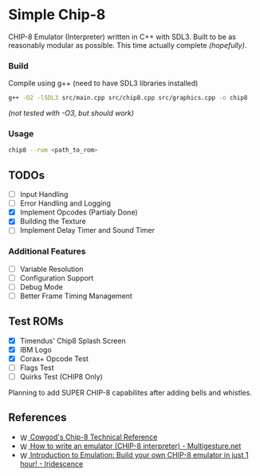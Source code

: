 # Simple Chip-8
CHIP-8 Emulator (Interpreter) written in C++ with SDL3.
Built to be as reasonably modular as possible.
This time actually complete *(hopefully)*.

### Build
Compile using g++ (need to have SDL3 libraries installed)
```bash
g++ -O2 -lSDL3 src/main.cpp src/chip8.cpp src/graphics.cpp -o chip8
```
*(not tested with -O3, but should work)*

### Usage
```bash
chip8 --rom <path_to_rom>
```

## TODOs 
- [ ] Input Handling
- [ ] Error Handling and Logging
- [x] Implement Opcodes (Partialy Done)
- [x] Building the Texture
- [ ] Implement Delay Timer and Sound Timer

### Additional Features
- [ ] Variable Resolution
- [ ] Configuration Support
- [ ] Debug Mode
- [ ] Better Frame Timing Management

## Test ROMs
- [x] Timendus' Chip8 Splash Screen
- [x] IBM Logo
- [x] Corax+ Opcode Test
- [ ] Flags Test
- [ ] Quirks Test (CHIP8 Only)

Planning to add SUPER CHIP-8 capabilites after adding bells and whistles.

## References
- <a href="http://devernay.free.fr/hacks/chip8/C8TECH10.HTM">
    <img src="https://www.google.com/s2/favicons?domain=devernay.free.fr" alt="Website Icon" width="16" height="16" style="vertical-align: middle;"/> Cowgod's Chip-8 Technical Reference
    </a>

- <a href="https://multigesture.net/articles/how-to-write-an-emulator-chip-8-interpreter/">
    <img src="https://www.google.com/s2/favicons?domain=multigesture.net" alt="Website Icon" width="16" height="16" style="vertical-align: middle;"/> How to write an emulator (CHIP-8 interpreter) - Multigesture.net
    </a>

- <a href="https://youtu.be/YHkBgR6yvbY?si=Fj21qiRvNa_rC_jQ">
    <img src="https://www.google.com/s2/favicons?domain=youtu.be" alt="Website Icon" width="16" height="16" style="vertical-align: middle;"/> Introduction to Emulation: Build your own CHIP-8 emulator in just 1 hour! - Iridescence
    </a>
